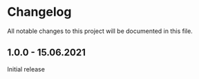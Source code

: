 # Changelog
All notable changes to this project will be documented in this file.

## 1.0.0 - 15.06.2021

Initial release
